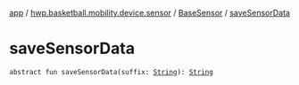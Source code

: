 [app](../../index.md) / [hwp.basketball.mobility.device.sensor](../index.md) / [BaseSensor](index.md) / [saveSensorData](.)

# saveSensorData

`abstract fun saveSensorData(suffix: `[`String`](https://kotlinlang.org/api/latest/jvm/stdlib/kotlin/-string/index.html)`): `[`String`](https://kotlinlang.org/api/latest/jvm/stdlib/kotlin/-string/index.html)